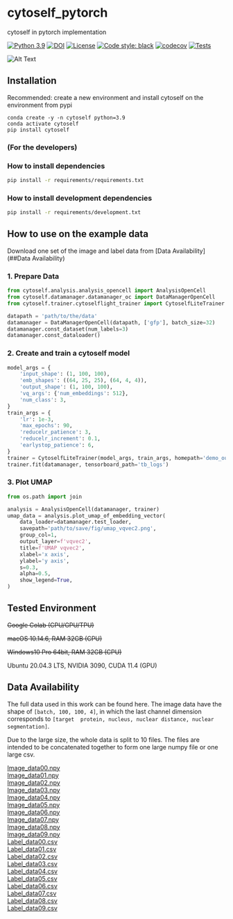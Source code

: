 # cytoself_pytorch
cytoself in pytorch implementation

[![Python 3.9](https://img.shields.io/badge/python-3.9-blue.svg)](https://www.python.org/downloads/release/python-397/)
[![DOI](http://img.shields.io/badge/DOI-10.1101/2021.03.29.437595-B31B1B.svg)](https://doi.org/10.1101/2021.03.29.437595)
[![License](https://img.shields.io/badge/License-BSD%203--Clause-green.svg)](https://opensource.org/licenses/BSD-3-Clause)
[![Code style: black](https://img.shields.io/badge/code%20style-black-000000.svg)](https://github.com/python/black)
[![codecov](https://codecov.io/gh/royerlab/cytoself_pytorch/branch/main/graph/badge.svg?token=2SMIDRRC5L)](https://codecov.io/gh/royerlab/cytoself_pytorch)
[![Tests](https://github.com/royerlab/cytoself_pytorch/actions/workflows/pytest-codecov-conda.yml/badge.svg)](https://github.com/royerlab/cytoself_pytorch/actions/workflows/pytest-codecov-conda.yml)


![Alt Text](images/rotating_umap.gif)

## Installation
Recommended: create a new environment and install cytoself on the environment from pypi
```shell script
conda create -y -n cytoself python=3.9
conda activate cytoself
pip install cytoself
```

### (For the developers)
### How to install dependencies

```bash
pip install -r requirements/requirements.txt
```

### How to install development dependencies

```bash
pip install -r requirements/development.txt
```

## How to use on the example data 
Download one set of the image and label data from [Data Availability](##Data Availability)


### 1. Prepare Data
```python
from cytoself.analysis.analysis_opencell import AnalysisOpenCell
from cytoself.datamanager.datamanager_oc import DataManagerOpenCell
from cytoself.trainer.cytoselflight_trainer import CytoselfLiteTrainer

datapath = 'path/to/the/data'
datamanager = DataManagerOpenCell(datapath, ['gfp'], batch_size=32)
datamanager.const_dataset(num_labels=3)
datamanager.const_dataloader()
```

### 2. Create and train a cytoself model
```python
model_args = {
    'input_shape': (1, 100, 100),
    'emb_shapes': ((64, 25, 25), (64, 4, 4)),
    'output_shape': (1, 100, 100),
    'vq_args': {'num_embeddings': 512},
    'num_class': 3,
}
train_args = {
    'lr': 1e-3,
    'max_epochs': 90,
    'reducelr_patience': 3,
    'reducelr_increment': 0.1,
    'earlystop_patience': 6,
}
trainer = CytoselfLiteTrainer(model_args, train_args, homepath='demo_output')
trainer.fit(datamanager, tensorboard_path='tb_logs')
```

### 3. Plot UMAP
```python
from os.path import join

analysis = AnalysisOpenCell(datamanager, trainer)
umap_data = analysis.plot_umap_of_embedding_vector(
    data_loader=datamanager.test_loader,
    savepath='path/to/save/fig/umap_vqvec2.png',
    group_col=1,
    output_layer=f'vqvec2',
    title=f'UMAP vqvec2',
    xlabel='x axis',
    ylabel='y axis',
    s=0.3,
    alpha=0.5,
    show_legend=True,
)
```


## Tested Environment
~~Google Colab (CPU/GPU/TPU)~~

~~macOS 10.14.6, RAM 32GB (CPU)~~

~~Windows10 Pro 64bit, RAM 32GB (CPU)~~

Ubuntu 20.04.3 LTS, NVIDIA 3090, CUDA 11.4 (GPU)

## Data Availability
The full data used in this work can be found here.
The image data have the shape of `[batch, 100, 100, 4]`, in which the last channel dimension corresponds to `[target 
protein, nucleus, nuclear distance, nuclear segmentation]`.

Due to the large size, the whole data is split to 10 files. The files are intended to be concatenated together to 
form one large numpy file or one large csv.

[Image_data00.npy](https://drive.google.com/file/d/15_CHBPT-p5JG44acP6D2hKd8jAacZatp/view?usp=sharing)  
[Image_data01.npy](https://drive.google.com/file/d/1m7Cj2OALiZTIiHpvb9zFPG_I3j1wRnzK/view?usp=sharing)  
[Image_data02.npy](https://drive.google.com/file/d/17nknzqlcYO3n9bAe4FwGVPkU-mJAhQ4j/view?usp=sharing)  
[Image_data03.npy](https://drive.google.com/file/d/1vEsddF68dyOda-hwI-ptAL4vShBGl98Y/view?usp=sharing)  
[Image_data04.npy](https://drive.google.com/file/d/1aB7WaRuhobG_IDl0l_PPeSJAxCYy-Pye/view?usp=sharing)  
[Image_data05.npy](https://drive.google.com/file/d/1qb0waKcLprDtuFAdCec3WegWkmd-U45A/view?usp=sharing)  
[Image_data06.npy](https://drive.google.com/file/d/1y-1vlfZ4eNhvTvpuqTZVL8DvSwYX3CH_/view?usp=sharing)  
[Image_data07.npy](https://drive.google.com/file/d/1ejcPdh-d5lB1OcZ6x8SJx61pEUioZvB2/view?usp=sharing)  
[Image_data08.npy](https://drive.google.com/file/d/1DOicAkruNsU5F4DWLzO2QrV6xU4kuVxs/view?usp=sharing)  
[Image_data09.npy](https://drive.google.com/file/d/1a5YyHeRSRdJStG3KnFe2vsNjrsit9zbf/view?usp=sharing)  
[Label_data00.csv](https://drive.google.com/file/d/1CVwvXW2KhVBbTBixwRXIIiMhrlGDXz-4/view?usp=sharing)  
[Label_data01.csv](https://drive.google.com/file/d/1mTYe5icvWXNfY5wEsuQUhSwgtefBJpjg/view?usp=sharing)  
[Label_data02.csv](https://drive.google.com/file/d/1HckmktklyPo6qbakrwtERsCT34mRdn7l/view?usp=sharing)  
[Label_data03.csv](https://drive.google.com/file/d/1GBxDmWcl_o49i4lGujA8EgIn5G4htkBr/view?usp=sharing)  
[Label_data04.csv](https://drive.google.com/file/d/1G4FpJnlqB3ejmdw3SF2w3DFYt8Wnq0fT/view?usp=sharing)  
[Label_data05.csv](https://drive.google.com/file/d/1Vo1J09qP2TAoXwltCF84socz2TPV92JU/view?usp=sharing)  
[Label_data06.csv](https://drive.google.com/file/d/1d7gJjLTQhOw-e9KZJY9pr6KOCIN8NBvp/view?usp=sharing)  
[Label_data07.csv](https://drive.google.com/file/d/1kr5EF0RA3ZwSXmoaBFwFDVnrokh2EaOE/view?usp=sharing)  
[Label_data08.csv](https://drive.google.com/file/d/1mXyedmLezzty2LSSH3asw0LQeu-ie9mz/view?usp=sharing)  
[Label_data09.csv](https://drive.google.com/file/d/1Vdv1cD75VhvC3FdKTen-5rqLJnWpHvmb/view?usp=sharing)  
